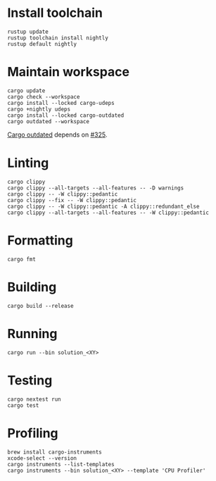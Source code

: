 # Install toolchain

```shell
rustup update
rustup toolchain install nightly
rustup default nightly
```

# Maintain workspace

```shell
cargo update
cargo check --workspace
cargo install --locked cargo-udeps
cargo +nightly udeps
cargo install --locked cargo-outdated
cargo outdated --workspace
```

[Cargo outdated](https://crates.io/crates/cargo-outdated) depends on [#325](https://github.com/kbknapp/cargo-outdated/issues/325).

# Linting

```shell
cargo clippy
cargo clippy --all-targets --all-features -- -D warnings
cargo clippy -- -W clippy::pedantic
cargo clippy --fix -- -W clippy::pedantic
cargo clippy -- -W clippy::pedantic -A clippy::redundant_else
cargo clippy --all-targets --all-features -- -W clippy::pedantic
```

# Formatting

```shell
cargo fmt
```

# Building 

```shell
cargo build --release
```

# Running

```shell
cargo run --bin solution_<XY>
```

# Testing

```shell
cargo nextest run
cargo test
```

# Profiling

```shell
brew install cargo-instruments
xcode-select --version
cargo instruments --list-templates
cargo instruments --bin solution_<XY> --template 'CPU Profiler'
```
